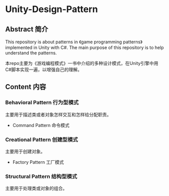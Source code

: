 # Unity-Design-Pattern

## Abstract 简介

This repository is about patterns in 《game programming patterns》 implemented in Unity with C#. The main purpose of this repository is to help understand the patterns.

本repo主要为《游戏编程模式》一书中介绍的多种设计模式，在Unity引擎中用C#脚本实现一遍，以增强自己的理解。

## Content 内容

### Behavioral Pattern 行为型模式

主要用于描述类或者对象怎样交互和怎样给分配职责。

- Command Pattern 命令模式

### Creational Pattern 创建型模式

主要用于创建对象。

- Factory Pattern 工厂模式

### Structural Pattern 结构型模式

主要用于处理类或对象的组合。